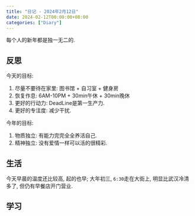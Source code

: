 ```yaml
---
title: "日记 - 2024年2月12日"
date: 2024-02-12T00:00:00+08:00
categories: ["Diary"]
---
```


每个人的新年都是独一无二的.

<!--more-->

## 反思

今天的目标:

1. 尽量不要待在家里: 图书馆 + 自习室 + 健身房
2. 恢复作息: 6AM-10PM + 30min午休 + 30min晚休
3. 更好的行动力: DeadLine是第一生产力.
4. 更好的专注度: 减少干扰.

今年的目标:

1. 物质独立: 有能力完完全全养活自己.
2. 精神独立: 没有爱情一样可以活的很精彩.

## 生活

今天早晨的温度还比较高, 起的也早; 大年初三, `6:30`走在大街上, 明显比武汉冷清多了, 但仍有早餐店开门营业.

## 学习

